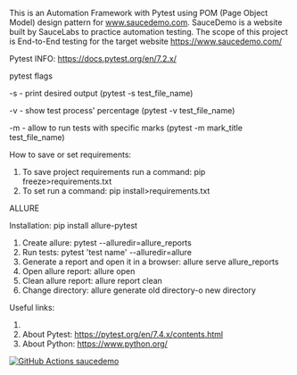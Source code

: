 This is an Automation Framework with Pytest using POM (Page Object Model) design pattern for www.saucedemo.com. 
SauceDemo is a website built by SauceLabs to practice automation testing.
The scope of this project is End-to-End testing  for the target website https://www.saucedemo.com/

Pytest INFO: https://docs.pytest.org/en/7.2.x/

pytest flags

-s - print desired output (pytest -s test_file_name)

-v - show test process' percentage (pytest -v test_file_name)

-m - allow to run tests with specific marks (pytest -m mark_title test_file_name)

How to save or set requirements:
1. To save project requirements run a command: pip freeze>requirements.txt
2. To set run a command: pip install>requirements.txt

ALLURE

Installation:
pip install allure-pytest

1. Create allure:
pytest --alluredir=allure_reports
2. Run tests: pytest 'test name' --alluredir=allure 
3. Generate a report and open it in a browser: allure serve allure_reports
4. Open allure report: allure open <directory>  
5. Clean allure report: allure report clean 
6. Change directory: allure generate old directory-o new directory

Useful links:
1. [About Selenium]:(https://selenium-python.readthedocs.io/)
2. About Pytest: https://pytest.org/en/7.4.x/contents.html
3. About Python: https://www.python.org/

[![GitHub Actions saucedemo](https://github.com/IgorKorobchenko/sausedemo_automation_framework/actions/workflows/actions.yml/badge.svg?branch=main)](https://github.com/IgorKorobchenko/sausedemo_automation_framework/actions/workflows/actions.yml)
